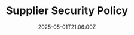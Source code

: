 ---
title: Supplier Security Policy
linkTitle: Supplier Security Policy
date: '2025-05-01T21:06:00Z'
weight: 1
description: Establishes security requirements for suppliers, including due diligence
  assessments, contractual obligations for data protection, ongoing monitoring, incident
  management protocols, and compliance consequences for breaches.
draft: false
ref: supplier-security-policy
---